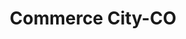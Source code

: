 ---
title: Commerce City-CO
slug: commerce-city-co
f_state:
- cms/state/colorado.md
f_locations:
- cms/payday-loan/1029-check-cashing-25.md
- cms/payday-loan/advance-america-2685.md
- cms/payday-loan/advance-america-2982.md
- cms/payday-loan/first-america-cash-advance-18367.md
- cms/payday-loan/in-control-inc-19548.md
- cms/payday-loan/united-check-cashing-28157.md
updated-on: '2024-05-30T13:41:28.615Z'
created-on: '2024-05-30T13:41:28.615Z'
published-on: '2024-05-30T13:54:32.469Z'
f_city: Commerce City
layout: '[city].html'
tags: city
---